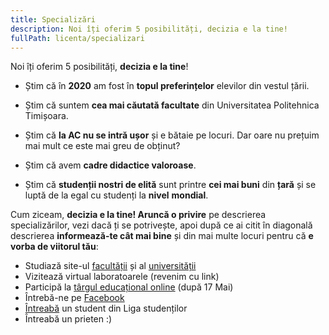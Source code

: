 ```yaml
---
title: Specializări
description: Noi îți oferim 5 posibilități, decizia e la tine!
fullPath: licenta/specializari
---
```

Noi îți oferim 5 posibilități, **decizia e la tine**!

<Block color="green">

* Știm că în **2020** am fost în **topul preferințelor** elevilor din vestul țării.

* Știm că suntem **cea mai căutată facultate** din Universitatea Politehnica Timișoara.

* Știm că **la AC nu se intră ușor** și e bătaie pe locuri. Dar oare nu prețuim mai mult ce este mai greu de obținut?

* Știm că avem **cadre didactice valoroase**. 

* Știm că **studenții nostri de elită** sunt printre **cei mai buni** din **țară** și se luptă de la egal cu studenți la **nivel** **mondial**.

</Block>

Cum ziceam, **decizia e la tine! Aruncă o privire** pe descrierea specializărilor, vezi dacă ți se potrivește, apoi după ce ai citit în diagonală descrierea **informează-te cât mai bine** și din mai multe locuri pentru că **e vorba de viitorul tău**:

* Studiază site-ul [facultății](https://ac.upt.ro/) și al [universității](http://upt.ro/)
* Vizitează virtual laboratoarele (revenim cu link)
* Participă la [târgul educațional online](eduexpo.upt.ro) (după 17 Mai)
* Întrebă-ne pe [Facebook](https://www.facebook.com/ac.upt.ro)
* [Întreabă](https://ligaac.ro/) un student din Liga studenților
* Întreabă un prieten :)